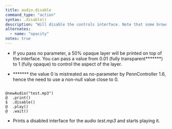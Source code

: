 ```yaml
---
title: audio.disable
command_type: "action"
syntax: .disable()
description: "Will disable the controls interface. Note that some browsers might be render disabled interfaces as a plain gray rectangle with no controls visible whatsoever."
alternates:
  - name: "opacity"
notes: true
---
```


+ If you pass no parameter, a 50% opaque layer will be printed on top of the interface. You can pass a value from 0.01 (fully transparent*******) to 1 (fully opaque) to control the aspect of the layer.

+ ******* the value 0 is mistreated as no-parameter by PennController 1.6, hence the need to use a non-null value close to 0.

<!--more-->

<pre><code class="language-diff-javascript diff-highlight try-true">
@newAudio("test.mp3")
@  .print()
$  .disable()
@  .play()
@  .wait()
</code></pre>

+ Prints a disabled interface for the audio *test.mp3* and starts playing it.		
